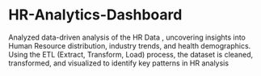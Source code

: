 # HR-Analytics-Dashboard
Analyzed data-driven analysis of the HR Data , uncovering insights into Human Resource distribution, industry trends, and health demographics. Using the ETL (Extract, Transform, Load) process, the dataset is cleaned, transformed, and visualized to identify key patterns in HR analysis

